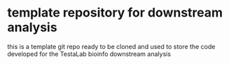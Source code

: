 # template repository for downstream analysis

this is a template git repo ready to be cloned and
used to store the code developed for the TestaLab
bioinfo downstream analysis

